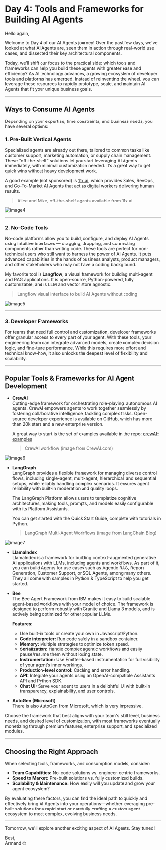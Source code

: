 # Day 4: Tools and Frameworks for Building AI Agents

Hello again,

Welcome to Day 4 of our AI Agents journey! Over the past few days, we’ve looked at what AI Agents are, seen them in action through real-world use cases, and dissected their key architectural components.

Today, we’ll shift our focus to the practical side: which tools and frameworks can help you build these agents with greater ease and efficiency? As AI technology advances, a growing ecosystem of developer tools and platforms has emerged. Instead of reinventing the wheel, you can leverage these resources to rapidly prototype, scale, and maintain AI Agents that fit your unique business goals.

---

## Ways to Consume AI Agents

Depending on your expertise, time constraints, and business needs, you have several options:

### 1. Pre-Built Vertical Agents

Specialized agents are already out there, tailored to common tasks like customer support, marketing automation, or supply chain management. These “off-the-shelf” solutions let you start leveraging AI Agents immediately, with minimal customization needed. It’s a great way to get quick wins without heavy development work.

A good example (not sponsored) is [11x.ai](https://www.11x.ai/), which provides Sales, RevOps, and Go-To-Market AI Agents that act as digital workers delivering human results.

> Alice and Mike, off-the-shelf agents available from 11x.ai

![image4](image4)

---

### 2. No-Code Tools

No-code platforms allow you to build, configure, and deploy AI Agents using intuitive interfaces — dragging, dropping, and connecting components rather than writing code. These tools are perfect for non-technical users who still want to harness the power of AI Agents. It puts advanced capabilities in the hands of business analysts, product managers, and other stakeholders who may not have a coding background.

My favorite tool is **Langflow**, a visual framework for building multi-agent and RAG applications. It is open-source, Python-powered, fully customizable, and is LLM and vector store agnostic.

> Langflow visual interface to build AI Agents without coding

![image5](image5)

---

### 3. Developer Frameworks

For teams that need full control and customization, developer frameworks offer granular access to every part of your agent. With these tools, your engineering team can integrate advanced models, create complex decision logic, and fine-tune performance. While this requires more effort and technical know-how, it also unlocks the deepest level of flexibility and scalability.

---

## Popular Tools & Frameworks for AI Agent Development

- **CrewAI**  
  Cutting-edge framework for orchestrating role-playing, autonomous AI agents. CrewAI empowers agents to work together seamlessly by fostering collaborative intelligence, tackling complex tasks. Open-source developer experience is available on GitHub, which has more than 20k stars and a new enterprise version.

  A great way to start is the set of examples available in the repo: [crewAI-examples](https://github.com/crewAIInc/crewAI-examples)

  > CrewAI workflow (image from CrewAI.com)

![image6](image6)

- **LangGraph**  
  LangGraph provides a flexible framework for managing diverse control flows, including single-agent, multi-agent, hierarchical, and sequential setups, while reliably handling complex scenarios. It ensures agent reliability with built-in moderation and quality loops.

  The LangGraph Platform allows users to templatize cognitive architectures, making tools, prompts, and models easily configurable with its Platform Assistants.

  You can get started with the Quick Start Guide, complete with tutorials in Python.

  > LangGraph Multi-Agent Workflows (image from LangChain Blog)

![image7](image7)

- **LlamaIndex**  
  LlamaIndex is a framework for building context-augmented generative AI applications with LLMs, including agents and workflows. As part of it, you can build Agents for use cases such as Agentic RAG, Report Generation, Customer Support, or SQL Agents, among many others. They all come with samples in Python & TypeScript to help you get started.

- **Bee**  
  The Bee Agent Framework from IBM makes it easy to build scalable agent-based workflows with your model of choice. The framework is designed to perform robustly with Granite and Llama 3 models, and is actively being optimized for other popular LLMs.

  **Features:**
  - Use built-in tools or create your own in Javascript/Python.
  - **Code interpreter:** Run code safely in a sandbox container.
  - **Memory:** Multiple strategies to optimize token spend.
  - **Serialization:** Handle complex agentic workflows and easily pause/resume them without losing state.
  - **Instrumentation:** Use Emitter-based instrumentation for full visibility of your agent’s inner workings.
  - **Production-level control:** Caching and error handling.
  - **API:** Integrate your agents using an OpenAI-compatible Assistants API and Python SDK.
  - **Chat UI:** Serve your agent to users in a delightful UI with built-in transparency, explainability, and user controls.

- **AutoGen (Microsoft)**  
  There is also AutoGen from Microsoft, which is very impressive.

Choose the framework that best aligns with your team's skill level, business needs, and desired level of customization, with most frameworks eventually monetizing through premium features, enterprise support, and specialized modules.

---

## Choosing the Right Approach

When selecting tools, frameworks, and consumption models, consider:

- **Team Capabilities:** No-code solutions vs. engineer-centric frameworks.
- **Speed to Market:** Pre-built solutions vs. fully customized builds.
- **Scalability & Maintenance:** How easily will you update and grow your agent ecosystem?

By evaluating these factors, you can find the ideal path to quickly and effectively bring AI Agents into your operations—whether leveraging pre-built solutions for a rapid start or carefully crafting a custom agent ecosystem to meet complex, evolving business needs.

---

Tomorrow, we'll explore another exciting aspect of AI Agents. Stay tuned!

Best,  
Armand 🤓
